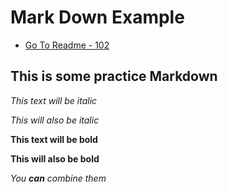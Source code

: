 # Mark Down Example

- [Go To Readme - 102](/README.md)

## This is some practice Markdown

*This text will be italic*


_This will also be italic_


**This text will be bold**


__This will also be bold__


_You **can** combine them_
